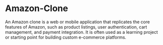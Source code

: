 # Amazon-Clone
An Amazon clone is a web or mobile application that replicates the core features of Amazon, such as product listings, user authentication, cart management, and payment integration. It is often used as a learning project or starting point for building custom e-commerce platforms.
